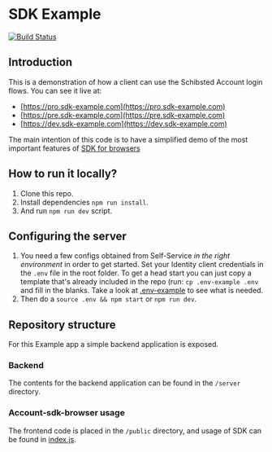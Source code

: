 # SDK Example

[![Build Status](https://github.com/schibsted/sdk-example/actions/workflows/pt.yml/badge.svg)](https://github.com/schibsted/sdk-example)

## Introduction

This is a demonstration of how a client can use the Schibsted Account login flows. You can see it
live at:

* [https://pro.sdk-example.com](https://pro.sdk-example.com)
* [https://pre.sdk-example.com](https://pre.sdk-example.com)
* [https://dev.sdk-example.com](https://dev.sdk-example.com)

The main intention of this code is to have a simplified demo of the most important features of [SDK for browsers](https://github.com/schibsted/account-sdk-browser)

## How to run it locally?
1. Clone this repo.
1. Install dependencies `npm run install`.
1. And run `npm run dev` script.

## Configuring the server

1. You need a few configs obtained from Self-Service *in the right environment* in order to get
   started. Set your Identity client credentials in the `.env` file in the root folder. To get a
   head start you can just copy a template that's already included in the repo (run: `cp
   .env-example .env` and fill in the blanks. Take a look at [.env-example](./.env-example) to
   see what is needed.
1. Then do a `source .env && npm start` or `npm run dev`.

## Repository structure
For this Example app a simple backend application is exposed.

### Backend
The contents for the backend application can be found in the `/server` directory.

### Account-sdk-browser usage
The frontend code is placed in the `/public` directory, and usage of SDK can be found in [index.js](public/index.js).
